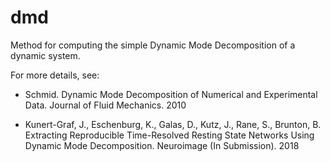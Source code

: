 # dmd

Method for computing the simple Dynamic Mode Decomposition of a dynamic system.

For more details, see:

  * Schmid.  Dynamic Mode Decomposition of Numerical and Experimental Data. Journal of Fluid Mechanics.  2010

  * Kunert-Graf, J., Eschenburg, K., Galas, D., Kutz, J., Rane, S., Brunton, B.  Extracting Reproducible Time-Resolved Resting State Networks Using Dynamic Mode Decomposition.  Neuroimage (In Submission).  2018
